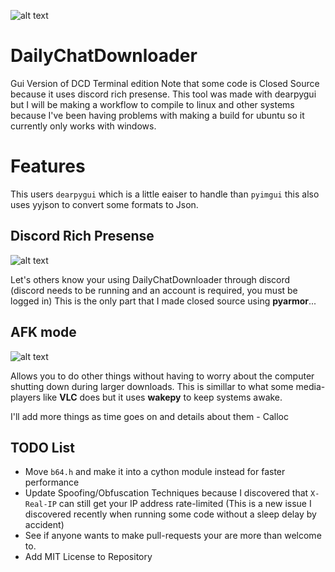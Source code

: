 ![alt text](https://raw.githubusercontent.com/CallocGD/DailyChatDownloader/main/icos/DCD.ico)
# DailyChatDownloader
Gui Version of DCD Terminal edition Note that some code is Closed Source because it uses discord rich presense.
This tool was made with dearpygui but I will be making a workflow to compile to linux and other systems because I've been having problems with making a build for ubuntu so it currently only works with windows. 

# Features
This users `dearpygui` which is a little eaiser to handle than `pyimgui` this also uses yyjson to convert some formats to Json.


## Discord Rich Presense
![alt text](https://media.discordapp.net/attachments/1127307260029309018/1130991948463865856/image.png)

Let's others know your using DailyChatDownloader through discord (discord needs to be running and an account is required, you must be logged in) This is the only part that I made closed source using __pyarmor__...


## AFK mode
![alt text](https://media.discordapp.net/attachments/1126989239041675355/1128835077468606615/image.png)

Allows you to do other things without having to worry about the computer shutting down during larger downloads. This is simillar to what some media-players like __VLC__ does but it uses __wakepy__ to keep systems awake.

I'll add more things as time goes on and details about them - Calloc

## TODO List
- Move `b64.h` and make it into a cython module instead for faster performance
- Update Spoofing/Obfuscation Techniques because I discovered that `X-Real-IP` can still get your IP address rate-limited (This is a new issue I discovered recently when running some code without a sleep delay by accident)
- See if anyone wants to make pull-requests your are more than welcome to. 
- Add MIT License to Repository

